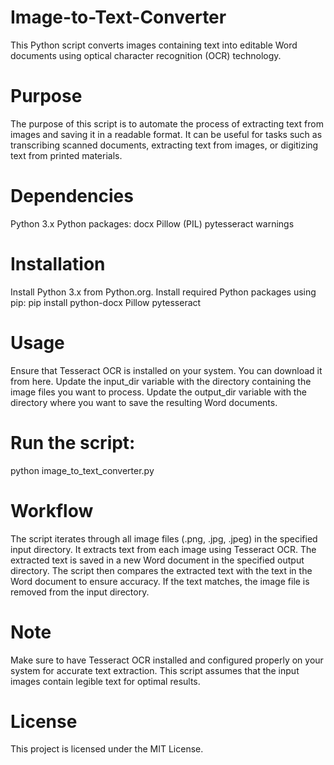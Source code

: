 # Image-to-Text-Converter
This Python script converts images containing text into editable Word documents using optical character recognition (OCR) technology.

# Purpose
The purpose of this script is to automate the process of extracting text from images and saving it in a readable format. It can be useful for tasks such as transcribing scanned documents, extracting text from images, or digitizing text from printed materials.

# Dependencies
Python 3.x
Python packages:
docx
Pillow (PIL)
pytesseract
warnings

# Installation
Install Python 3.x from Python.org.
Install required Python packages using pip:
pip install python-docx Pillow pytesseract

# Usage
Ensure that Tesseract OCR is installed on your system. You can download it from here.
Update the input_dir variable with the directory containing the image files you want to process.
Update the output_dir variable with the directory where you want to save the resulting Word documents.

# Run the script:
python image_to_text_converter.py

# Workflow
The script iterates through all image files (.png, .jpg, .jpeg) in the specified input directory.
It extracts text from each image using Tesseract OCR.
The extracted text is saved in a new Word document in the specified output directory.
The script then compares the extracted text with the text in the Word document to ensure accuracy.
If the text matches, the image file is removed from the input directory.

# Note
Make sure to have Tesseract OCR installed and configured properly on your system for accurate text extraction.
This script assumes that the input images contain legible text for optimal results.

# License
This project is licensed under the MIT License.
